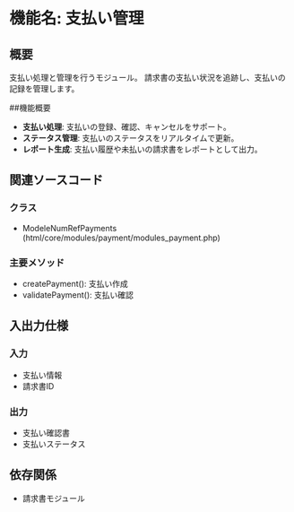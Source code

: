 # 機能名: 支払い管理

## 概要
支払い処理と管理を行うモジュール。
請求書の支払い状況を追跡し、支払いの記録を管理します。

##機能概要
- **支払い処理**: 支払いの登録、確認、キャンセルをサポート。
- **ステータス管理**: 支払いのステータスをリアルタイムで更新。
- **レポート生成**: 支払い履歴や未払いの請求書をレポートとして出力。
## 関連ソースコード
### クラス
- ModeleNumRefPayments (html/core/modules/payment/modules_payment.php)

### 主要メソッド
- createPayment(): 支払い作成
- validatePayment(): 支払い確認

## 入出力仕様
### 入力
- 支払い情報
- 請求書ID

### 出力
- 支払い確認書
- 支払いステータス

## 依存関係
- 請求書モジュール
